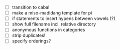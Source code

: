 - [ ] transition to cabal
- [ ] make a miso-madldang template for pi
- [ ] if statements to insert hypens between vowels (?)
- [ ] show full filename incl. relative directory
- [ ] anonymous functions in categories
- [ ] strip duplicates!
- [ ] specify orderings?
